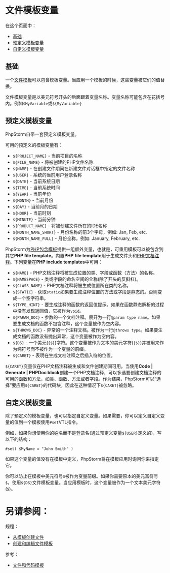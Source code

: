 # 文件模板变量


在这个页面中：

* [基础](#基础)
* [预定义模板变量](#预定义模板变量)
* [自定义模板变量](#自定义模板变量)


## <span id='基础'>基础</span>

一个[文件模板](/如何使用/常规指南/文件和代码模板/README.md)可以包含模板变量。当应用一个模板的时候，这些变量被它们的值替换。

文件模板变量是以美元符号开头的后面跟着变量名称。变量名称可能包含在花括号内。例如`$MyVariable`或`${MyVariable}`


## <span id='预定义模板变量'>预定义模板变量</span>

PhpStorm自带一套预定义模板变量。

可用的预定义的模板变量有：

* `${PROJECT_NAME}` - 当前项目的名称
* `${FILE_NAME}` - 将被创建的PHP文件名称
* `${NAME}` - 在创建文件期间在新建文件对话框中指定的文件名称
* `${USER}` - 系统的当前用户登录名称
* `${DATE}` - 当前系统日期
* `${TIME}` - 当前系统时间
* `${YEAR}` - 当前年份
* `${MONTH}` - 当前月份
* `${DAY}` - 当前月的日期
* `${HOUR}` - 当前时刻
* `${MINUTE}` - 当前分钟
* `${PRODUCT_NAME}` - 将被创建文件所在的IDE名称
* `${MONTH_NAME_SHORT}` - 月份名称的前3个字母，例如: Jan, Feb, etc.
* `${MONTH_NAME_FULL}` - 月份全称，例如: January, February, etc.

PhpStorm为[PHP包含模板](/参考/设置参数对话框/编辑器/文件和代码模板.md)提供一组额外变量，也就是，可重用模板可以被包含到其它**PHP file template**。内置**PHP file template**用于生成文件头和[PHP文档注释](/如何使用/语言和框架-具体指南/PHP-具体指南/创建PHP注释文档.md)。下列变量在**PHP include templates**中可用：

* `${NAME}` - PHP文档注释将被生成位置的类、字段或函数（方法）的名称。
* `${NAMESPACE}` - 类或字段的命名空间的全称(除了开头的反斜杠)。
* `${CLASS_NAME}` - PHP文档注释将被生成位置所在类的名称。
* `${STATIC}` - 获取`static`如果要生成注释位置的方法或字段是静态的。否则变成一个空字符串。
* `${TYPE_HINT}` - 要生成注释的函数的返回值提示。如果在函数静态解析的过程中没有发现返回值，它被作为`void`。
* `${PARAM_DOC}` - 参数的一个文档注释。展开为一行`@param type name`。如果要生成文档的函数不包含注释，这个变量被作为空内容。
* `${THROWS_DOC}` - 异常的一个注释文档。被作为一行`@throws type`。如果要生成文档的函数没有抛出异常，这个变量被作为空内容。
* `${DS}` - 一个美元(`{$}`)字符。这个变量被作为文本的美元字符(`{$}`)并被用来作为纯符号而不被作为一个变量的前缀。
* `${CARET}` - 表明在生成文档注释之后插入符的位置。

`${CARET}`变量仅在PHP文档注释被生成和文件创建期间可用。当使用**Code | Generate | PHPDoc block**创建一个PHP文档注释，可以多选要创建文档注释的可用的函数和方法，如类、函数、方法或者字段。作为结果，PhpStorm可以“选择”要应用`${CARET}`的代码块，因此在这种情况下`${CARET}`被忽略。


## <span id='自定义模板变量'>自定义模板变量</span>

除了预定义的模板变量，也可以指定自定义变量。如果需要，你可以定义自定义变量的值到一个模板使用`#set`VTL指令。

例如，如果你想使用你的姓名而不是登录名(通过预定义变量`${USER}`定义的)，写以下的结构：

```VTL
#set( $MyName = "John Smith" )
```

如果这个变量的值没有在模板中定义，PhpStorm将在模板应用时询问你来指定它。

你可以防止在模板中美元符号`$`被作为变量前缀。如果你需要原本的美元富符号`$`，使用`${DS}`文件模板变量。当应用模板时，这个变量被作为一个文本美元字符(`$`)。



# 另请参阅：

规程：

* [从模板创建文件](/如何使用/常规指南/填充项目/从模板创建文件.md)
* [创建和编辑文件模板](/如何使用/常规指南/文件和代码模板/创建和编辑文件模板.md)

参考：

* [文件和代码模板](/参考/设置参数对话框/编辑器/文件和代码模板.md)